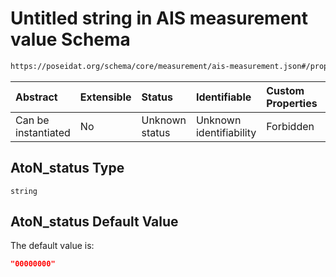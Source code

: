 # Untitled string in AIS measurement value Schema

```txt
https://poseidat.org/schema/core/measurement/ais-measurement.json#/properties/AtoN_status
```



| Abstract            | Extensible | Status         | Identifiable            | Custom Properties | Additional Properties | Access Restrictions | Defined In                                                                                    |
| :------------------ | :--------- | :------------- | :---------------------- | :---------------- | :-------------------- | :------------------ | :-------------------------------------------------------------------------------------------- |
| Can be instantiated | No         | Unknown status | Unknown identifiability | Forbidden         | Allowed               | none                | [ais-measurement.json*](schemas/core/measurement/ais-measurement.json "open original schema") |

## AtoN_status Type

`string`

## AtoN_status Default Value

The default value is:

```json
"00000000"
```
